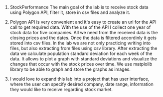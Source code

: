 1. StockPerformance
The main goal of the lab is to receive stock data using Polygon API, filter it, store in csv files and analyze it.

2. Polygon API is very convenient and it's easy to create an url for the API call to get required data.
With the use of the API I collect one year of stock data for five companies. 
All we need from the received data is the closing prices and the dates.
Once the data is filtered accordinly it gets stored into csv files.
In the lab we are not only practicing writing into files, but also extracting from files using csv library. 
After extracting the data we calculate population standard deviation for each week of the data.
It allows to plot a graph with standard deviations and visualize the changes that occur with the stock prices over time. We use matplolib library to be able to graph and store the graphs as images.

3. I would love to expand this lab into a project that has user interface, where the user can specify desired company, date range, information they would like to receive regarding stock market.